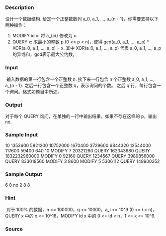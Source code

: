 
### Description
设计一个数据结构. 给定一个正整数数列 a_0, a_1, ..., a_{n - 1}，你需要支持以下两种操作：
1. MODIFY id x: 将 a_{id} 修改为 x.
2. QUERY x: 求最小的整数 p (0 <= p < n)，使得 gcd(a_0, a_1, ..., a_p) * XOR(a_0, a_1, ..., a_p) = x. 其中 XOR(a_0, a_1, ..., a_p) 代表 a_0, a_1, ..., a_p 的异或和，gcd表示最大公约数。
### Input
 输入数据的第一行包含一个正整数 n.
接下来一行包含 n 个正整数 a_0, a_1, ..., a_{n - 1}.
之后一行包含一个正整数 q，表示询问的个数。
之后 q 行，每行包含一个询问。格式如题目中所述。
### Output
对于每个 QUERY 询问，在单独的一行中输出结果。如果不存在这样的 p，输出 no.
### Sample Input
10
1353600 5821200 10752000 1670400 3729600 6844320 12544000 117600 59400 640
10
MODIFY 7 20321280
QUERY 162343680
QUERY 1832232960000
MODIFY 0 92160
QUERY 1234567
QUERY 3989856000
QUERY 833018560
MODIFY 3 8600
MODIFY 5 5306112
QUERY 148900352
### Sample Output
6
0
no
2
8
8
### Hint
 对于 100% 的数据，n <= 100000，q <= 10000，a_i <= 10^9 (0 <= i < n)，QUERY x 中的 x <= 10^18，MODIFY id x 中的 0 <= id < n，1 <= x <= 10^9.

### Source
